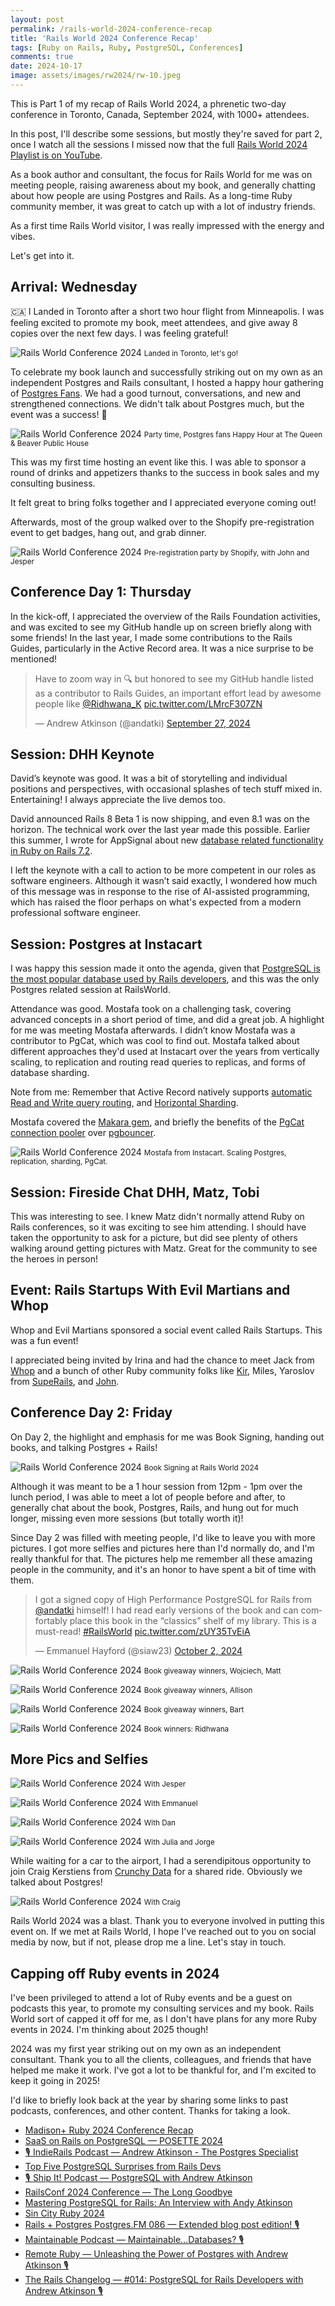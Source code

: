 ```yaml
---
layout: post
permalink: /rails-world-2024-conference-recap
title: 'Rails World 2024 Conference Recap'
tags: [Ruby on Rails, Ruby, PostgreSQL, Conferences]
comments: true
date: 2024-10-17
image: assets/images/rw2024/rw-10.jpeg
---
```


This is Part 1 of my recap of Rails World 2024, a phrenetic two-day conference in Toronto, Canada, September 2024, with 1000+ attendees.

In this post, I'll describe some sessions, but mostly they're saved for part 2, once I watch all the sessions I missed now that the full [Rails World 2024 Playlist is on YouTube](https://www.youtube.com/watch?v=-cEn_83zRFw&list=PLHFP2OPUpCeb182aDN5cKZTuyjn3Tdbqx).

As a book author and consultant, the focus for Rails World for me was on meeting people, raising awareness about my book, and generally chatting about how people are using Postgres and Rails. As a long-time Ruby community member, it was great to catch up with a lot of industry friends.

As a first time Rails World visitor, I was really impressed with the energy and vibes.

Let's get into it.

## Arrival: Wednesday

🇨🇦 I Landed in Toronto after a short two hour flight from Minneapolis. I was feeling excited to promote my book, meet attendees, and give away 8 copies over the next few days. I was feeling grateful!

![Rails World Conference 2024](/assets/images/rw2024/rw-1.jpeg)
<small>Landed in Toronto, let's go!</small>

To celebrate my book launch and successfully striking out on my own as an independent Postgres and Rails consultant,
I hosted a happy hour gathering of [Postgres Fans](https://lu.ma/0f7ly7g5). We had a good turnout, conversations, and new and strengthened connections. We didn't talk about Postgres much, but the event was a success! 🙌

![Rails World Conference 2024](/assets/images/rw2024/rw-2.jpeg)
<small>Party time, Postgres fans Happy Hour at The Queen & Beaver Public House</small>

This was my first time hosting an event like this. I was able to sponsor a round of drinks and appetizers thanks to the success in book sales and my consulting business.

It felt great to bring folks together and I appreciated everyone coming out!

Afterwards, most of the group walked over to the Shopify pre-registration event to get badges, hang out, and grab dinner.

![Rails World Conference 2024](/assets/images/rw2024/rw-7.jpeg)
<small>Pre-registration party by Shopify, with John and Jesper</small>

## Conference Day 1: Thursday

In the kick-off, I appreciated the overview of the Rails Foundation activities, and was excited to see my GitHub handle up on screen briefly along with some friends! In the last year, I made some contributions to the Rails Guides, particularly in the Active Record area. It was a nice surprise to be mentioned!

<blockquote class="twitter-tweet"><p lang="en" dir="ltr">Have to zoom way in 🔍 but honored to see my GitHub handle listed as a contributor to Rails Guides, an important effort lead by awesome people like <a href="https://twitter.com/Ridhwana_K?ref_src=twsrc%5Etfw">@Ridhwana_K</a> <a href="https://t.co/LMrcF307ZN">pic.twitter.com/LMrcF307ZN</a></p>&mdash; Andrew Atkinson (@andatki) <a href="https://twitter.com/andatki/status/1839632502723326236?ref_src=twsrc%5Etfw">September 27, 2024</a></blockquote> <script async src="https://platform.twitter.com/widgets.js" charset="utf-8"></script>

## Session: DHH Keynote

David’s keynote was good. It was a bit of storytelling and individual positions and perspectives, with occasional splashes of tech stuff mixed in. Entertaining! I always appreciate the live demos too.

David announced Rails 8 Beta 1 is now shipping, and even 8.1 was on the horizon. The technical work over the last year made this possible. Earlier this summer, I wrote for AppSignal about new [database related functionality in Ruby on Rails 7.2](https://blog.appsignal.com/2024/07/24/whats-coming-in-ruby-on-rails-7-2-database-features-in-active-record.html?utm_source=blogpost&utm_medium=twitter&utm_campaign=2024-07-24).

I left the keynote with a call to action to be more competent in our roles as software engineers. Although it wasn’t said exactly, I wondered how much of this message was in response to the rise of AI-assisted programming, which has raised the floor perhaps on what's expected from a modern professional software engineer.

## Session: Postgres at Instacart

I was happy this session made it onto the agenda, given that [PostgreSQL is the most popular database used by Rails developers](https://railsdeveloper.com/survey/2024/#databases), and this was the only Postgres related session at RailsWorld.

Attendance was good. Mostafa took on a challenging task, covering advanced concepts in a short period of time, and did a great job. A highlight for me was meeting Mostafa afterwards. I didn’t know Mostafa was a contributor to PgCat, which was cool to find out. Mostafa talked about different approaches they'd used at Instacart over the years from vertically scaling, to replication and routing read queries to replicas, and forms of database sharding.

Note from me: Remember that Active Record natively supports [automatic Read and Write query routing](https://guides.rubyonrails.org/active_record_multiple_databases.html#activating-automatic-shard-switching), and [Horizontal Sharding](https://guides.rubyonrails.org/active_record_multiple_databases.html#horizontal-sharding).

Mostafa covered the [Makara gem](https://github.com/instacart/makara), and briefly the benefits of the [PgCat connection pooler](https://github.com/postgresml/pgcat) over [pgbouncer](https://www.pgbouncer.org).

![Rails World Conference 2024](/assets/images/rw2024/rw-3.jpeg)
<small>Mostafa from Instacart. Scaling Postgres, replication, sharding, PgCat.</small>

## Session: Fireside Chat DHH, Matz, Tobi

This was interesting to see. I knew Matz didn't normally attend Ruby on Rails conferences, so it was exciting to see him attending. I should have taken the opportunity to ask for a picture, but did see plenty of others walking around getting pictures with Matz. Great for the community to see the heroes in person!

## Event: Rails Startups With Evil Martians and Whop

Whop and Evil Martians sponsored a social event called Rails Startups. This was a fun event!

I appreciated being invited by Irina and had the chance to meet Jack from [Whop](https://whop.com) and a bunch of other Ruby community folks like [Kir](https://kirshatrov.com), Miles, Yaroslov from [SupeRails](https://superails.com), and [John](https://www.johnnunemaker.com).

## Conference Day 2: Friday

On Day 2, the highlight and emphasis for me was Book Signing, handing out books, and talking Postgres + Rails!

![Rails World Conference 2024](/assets/images/rw2024/rw-14.jpeg)
<small>Book Signing at Rails World 2024</small>

Although it was meant to be a 1 hour session from 12pm - 1pm over the lunch period, I was able to meet a lot of people before and after, to generally chat about the book, Postgres, Rails, and hung out for much longer, missing even more sessions (but totally worth it)!

Since Day 2 was filled with meeting people, I'd like to leave you with more pictures. I got more selfies and pictures here than I'd normally do, and I'm really thankful for that. The pictures help me remember all these amazing people in the community, and it's an honor to have spent a bit of time with them.

<blockquote class="twitter-tweet"><p lang="en" dir="ltr">I got a signed copy of High Performance PostgreSQL for Rails from <a href="https://twitter.com/andatki?ref_src=twsrc%5Etfw">@andatki</a> himself! I had read early versions of the book and can comfortably place this book in the “classics” shelf of my library. This is a must-read! <a href="https://twitter.com/hashtag/RailsWorld?src=hash&amp;ref_src=twsrc%5Etfw">#RailsWorld</a> <a href="https://t.co/zUY35TvEiA">pic.twitter.com/zUY35TvEiA</a></p>&mdash; Emmanuel Hayford (@siaw23) <a href="https://twitter.com/siaw23/status/1841488680759804329?ref_src=twsrc%5Etfw">October 2, 2024</a></blockquote> <script async src="https://platform.twitter.com/widgets.js" charset="utf-8"></script>

![Rails World Conference 2024](/assets/images/rw2024/rw-4.jpeg)
<small>Book giveaway winners, Wojciech, Matt</small>

![Rails World Conference 2024](/assets/images/rw2024/rw-5.jpeg)
<small>Book giveaway winners, Allison</small>

![Rails World Conference 2024](/assets/images/rw2024/rw-6.jpeg)
<small>Book giveaway winners, Bart</small>

![Rails World Conference 2024](/assets/images/rw2024/rw-8.jpeg)
<small>Book winners: Ridhwana</small>

## More Pics and Selfies

![Rails World Conference 2024](/assets/images/rw2024/rw-9.jpeg)
<small>With Jesper</small>

![Rails World Conference 2024](/assets/images/rw2024/rw-10.jpeg)
<small>With Emmanuel</small>

![Rails World Conference 2024](/assets/images/rw2024/rw-11.jpeg)
<small>With Dan</small>

![Rails World Conference 2024](/assets/images/rw2024/rw-12.jpeg)
<small>With Julia and Jorge</small>

While waiting for a car to the airport, I had a serendipitous opportunity to join Craig Kerstiens from [Crunchy Data](https://www.crunchydata.com) for a shared ride. Obviously we talked about Postgres!

![Rails World Conference 2024](/assets/images/rw2024/rw-13.jpeg)
<small>With Craig</small>

Rails World 2024 was a blast. Thank you to everyone involved in putting this event on. If we met at Rails World, I hope I've reached out to you on social media by now, but if not, please drop me a line. Let's stay in touch.

## Capping off Ruby events in 2024

I've been privileged to attend a lot of Ruby events and be a guest on podcasts this year, to promote my consulting services and my book. Rails World sort of capped it off for me, as I don't have plans for any more Ruby events in 2024. I'm thinking about 2025 though!

2024 was my first year striking out on my own as an independent consultant. Thank you to all the clients, colleagues, and friends that have helped me make it work. I've got a lot to be thankful for, and I'm excited to keep it going in 2025!

I'd like to briefly look back at the year by sharing some links to past podcasts, conferences, and other content. Thanks for taking a look.

- [Madison+ Ruby 2024 Conference Recap](/blog/2024/08/13/madison-plus-ruby-conference-recap)
- [SaaS on Rails on PostgreSQL — POSETTE 2024](/blog/2024/07/13/SaaS-on-Rails-on-PostgreSQL-POSETTE-2024-andrew-atkinson)
- [🎙️ IndieRails Podcast — Andrew Atkinson - The Postgres Specialist](/blog/2024/06/10/indierails-podcast-andrew-atkinson-postgres)
- [Top Five PostgreSQL Surprises from Rails Devs](/blog/2024/05/28/top-5-postgresql-surprises-from-rails-developers)
- [🎙️ Ship It! Podcast — PostgreSQL with Andrew Atkinson](/blog/2024/05/21/shipit-podcast-changelog-andrew-atkinson)
- [RailsConf 2024 Conference — The Long Goodbye](/blog/2024/05/17/railsconf-conference-2024-detroit)
- [Mastering PostgreSQL for Rails: An Interview with Andy Atkinson](/blog/2024/07/01/mastering-postgresql-phil-smy-andrew-atkinson)
- [Sin City Ruby 2024](/blog/2024/03/25/sin-city-ruby-2024)
- [Rails + Postgres Postgres.FM 086 — Extended blog post edition! 🎙️](/blog/2024/03/07/postgresfm-podcast-rails-plus-postgres)
- [Maintainable Podcast — Maintainable…Databases? 🎙️](/blog/2024/02/19/maintainable-podcast-robby-russell-andrew-atkinson-maintainable-databases)
- [Remote Ruby — Unleashing the Power of Postgres with Andrew Atkinson 🎙️](/blog/2024/01/05/Remote-Ruby-unleashing-power-postgresql-andrew-atkinson)
- [The Rails Changelog — #014: PostgreSQL for Rails Developers with Andrew Atkinson 🎙️](/blog/2024/01/05/Rails-Changelog-Podcast-014-PostgreSQL-Rails-andrew-atkinson)
